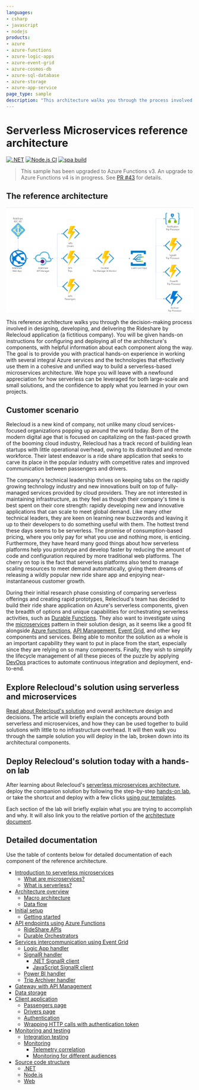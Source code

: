 ```yaml
---
languages:
- csharp
- javascript
- nodejs
products:
- azure
- azure-functions
- azure-logic-apps
- azure-event-grid
- azure-cosmos-db
- azure-sql-database
- azure-storage
- azure-app-service
page_type: sample
description: "This architecture walks you through the process involved in developing the Rideshare by Relecloud application."
---
```


# Serverless Microservices reference architecture

[![.NET](https://github.com/Azure-Samples/Serverless-microservices-reference-architecture/actions/workflows/dotnet.yml/badge.svg)](https://github.com/Azure-Samples/Serverless-microservices-reference-architecture/actions/workflows/dotnet.yml) 
[![Node.js CI](https://github.com/Azure-Samples/Serverless-microservices-reference-architecture/actions/workflows/nodejs.yml/badge.svg)](https://github.com/Azure-Samples/Serverless-microservices-reference-architecture/actions/workflows/nodejs.yml) 
[![spa build](https://github.com/Azure-Samples/Serverless-microservices-reference-architecture/actions/workflows/spa.yml/badge.svg)](https://github.com/Azure-Samples/Serverless-microservices-reference-architecture/actions/workflows/spa.yml)

> This sample has been upgraded to Azure Functions v3. An upgrade to Azure Functions v4 is in progress. See [PR #43](https://github.com/Azure-Samples/Serverless-microservices-reference-architecture/pull/43) for details.

## The reference architecture

![RideShare Macro Architecture](documentation/media/macro-architecture.png)

This reference architecture walks you through the decision-making process involved in designing, developing, and delivering the Rideshare by Relecloud application (a fictitious company). You will be given hands-on instructions for configuring and deploying all of the architecture's components, with helpful information about each component along the way. The goal is to provide you with practical hands-on experience in working with several integral Azure services and the technologies that effectively use them in a cohesive and unified way to build a serverless-based microservices architecture. We hope you will leave with a newfound appreciation for how serverless can be leveraged for both large-scale and small solutions, and the confidence to apply what you learned in your own projects.

## Customer scenario

Relecloud is a new kind of company, not unlike many cloud services-focused organizations popping up around the world today. Born of the modern digital age that is focused on capitalizing on the fast-paced growth of the booming cloud industry, Relecloud has a track record of building lean startups with little operational overhead, owing to its distributed and remote workforce. Their latest endeavor is a ride share application that seeks to carve its place in the popular industry with competitive rates and improved communication between passengers and drivers.

The company's technical leadership thrives on keeping tabs on the rapidly growing technology industry and new innovations built on top of fully-managed services provided by cloud providers. They are not interested in maintaining infrastructure, as they feel as though their company's time is best spent on their core strength: rapidly developing new and innovative applications that can scale to meet global demand. Like many other technical leaders, they are keen on learning new buzzwords and leaving it up to their developers to do something useful with them. The hottest trend these days seems to be serverless. The promise of consumption-based pricing, where you only pay for what you use and nothing more, is enticing. Furthermore, they have heard many good things about how serverless platforms help you prototype and develop faster by reducing the amount of code and configuration required by more traditional web platforms. The cherry on top is the fact that serverless platforms also tend to manage scaling resources to meet demand automatically, giving them dreams of releasing a wildly popular new ride share app and enjoying near-instantaneous customer growth.

During their initial research phase consisting of comparing serverless offerings and creating rapid prototypes, Relecloud's team has decided to build their ride share application on Azure's serverless components, given the breadth of options and unique capabilities for orchestrating serverless activities, such as [Durable Functions](https://docs.microsoft.com/azure/azure-functions/durable-functions-overview). They also want to investigate using the [microservices](https://aka.ms/azure-microservices) pattern in their solution design, as it seems like a good fit alongside [Azure functions](https://docs.microsoft.com/azure/azure-functions/functions-overview), [API Management](https://docs.microsoft.com/azure/api-management/api-management-key-concepts), [Event Grid](https://docs.microsoft.com/azure/event-grid/overview), and other key components and services. Being able to monitor the solution as a whole is an important capability they want to put in place from the start, especially since they are relying on so many components. Finally, they wish to simplify the lifecycle management of all these pieces of the puzzle by applying [DevOps](https://docs.microsoft.com/azure/devops/learn/what-is-devops) practices to automate continuous integration and deployment, end-to-end.

## Explore Relecloud's solution using serverless and microservices

[Read about Relecloud's solution](/documentation/introduction.md) and overall architecture design and decisions. The article will briefly explain the concepts around both serverless and microservices, and how they can be used together to build solutions with little to no infrastructure overhead. It will then walk you through the sample solution you will deploy in the lab, broken down into its architectural components.

## Deploy Relecloud's solution today with a hands-on lab

After learning about Relecloud's [serverless microservices architecture](/documentation/introduction.md), deploy the companion solution by following the step-by-step [hands-on lab](/documentation/setup.md), or take the shortcut and deploy with a few clicks [using our templates](/documentation/setup.md#cake-provision).

Each section of the lab will briefly explain what you are trying to accomplish and why. It will also link you to the relative portion of the [architecture document](/documentation/introduction.md).

## Detailed documentation

Use the table of contents below for detailed documentation of each component of the reference architecture.

- [Introduction to serverless microservices](/documentation/introduction.md)
  - [What are microservices?](/documentation/introduction.md#what-are-microservices)
  - [What is serverless?](/documentation/introduction.md#what-is-serverless)
- [Architecture overview](/documentation/architecture-overview.md)
  - [Macro architecture](/documentation/architecture-overview.md#macro-architecture)
  - [Data flow](/documentation/architecture-overview.md#data-flow)
- [Initial setup](/documentation/setup.md)
  - [Getting started](/documentation/setup.md#getting-started)
- [API endpoints using Azure Functions](/documentation/api-endpoints.md)
  - [RideShare APIs](/documentation/api-endpoints.md#rideshare-apis)
  - [Durable Orchestrators](/documentation/api-endpoints.md#durable-orchestrators)
- [Services intercommunication using Event Grid](/documentation/services-intercommunication.md)
  - [Logic App handler](/documentation/services-intercommunication.md#logic-app-handler)
  - [SignalR handler](/documentation/services-intercommunication.md#signalr-handler)
    - [.NET SignalR client](/documentation/services-intercommunication.md#dotnet-signalr-client)
    - [JavaScript SignalR client](/documentation/services-intercommunication.md#javascript-signalr-client)
  - [Power BI handler](/documentation/services-intercommunication.md#power-bi-handler)
  - [Trip Archiver handler](/documentation/services-intercommunication.md#trip-archiver-handler)
- [Gateway with API Management](/documentation/api-management.md)
- [Data storage](/documentation/data-storage.md)
- [Client application](/documentation/client-application.md)
  - [Passengers page](/documentation/client-application.md#passengers-page)
  - [Drivers page](/documentation/client-application.md#drivers-page)
  - [Authentication](/documentation/client-application.md#authentication)
  - [Wrapping HTTP calls with authentication token](/documentation/client-application.md#wrapping-http-calls-with-authentication-token)
- [Monitoring and testing](/documentation/monitoring-testing.md)
  - [Integration testing](/documentation/monitoring-testing.md#integration-testing)
  - [Monitoring](/documentation/monitoring-testing.md#monitoring)
    - [Telemetry correlation](/documentation/monitoring-testing.md#telemetry-correlation)
    - [Monitoring for different audiences](/documentation/monitoring-testing.md#monitoring-for-different-audiences)
- [Source code structure](/documentation/source-code-structure.md)
  - [.NET](/documentation/source-code-structure.md#net)
  - [Node.js](/documentation/source-code-structure.md#nodejs)
  - [Web](/documentation/source-code-structure.md#web)
